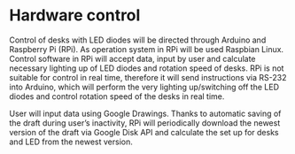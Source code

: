 # Hardware control

Control of desks with LED diodes will be directed through Arduino and Raspberry Pi (RPi). As operation system in RPi will be used Raspbian Linux. Control software in RPi will accept data, input by user and calculate necessary lighting up of LED diodes and rotation speed of desks. RPi is not suitable for control in real time, therefore it will send instructions via RS-232 into Arduino, which will perform the very lighting up/switching off the LED diodes and control rotation speed of the desks in real time.

User will input data using Google Drawings. Thanks to automatic saving of the draft during user’s inactivity, RPi will periodically download the newest version of the draft via Google Disk API and calculate the set up for desks and LED from the newest version.
